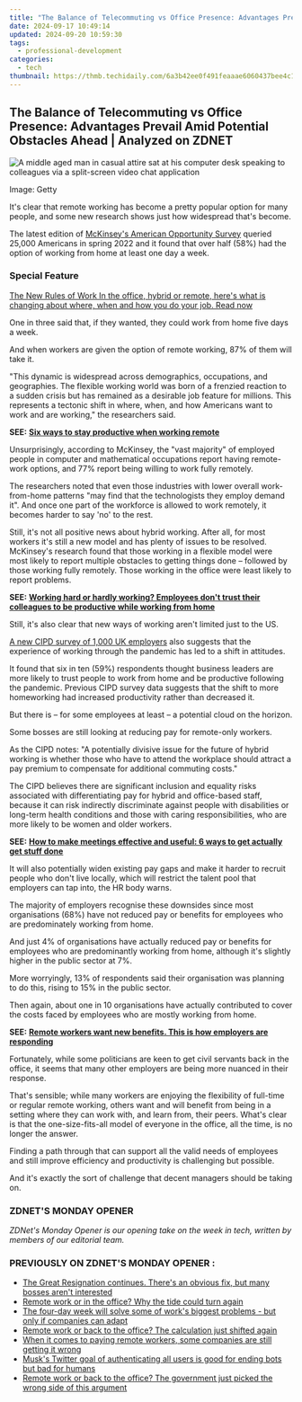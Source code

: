 ```yaml
---
title: "The Balance of Telecommuting vs Office Presence: Advantages Prevail Amid Potential Obstacles Ahead | Analyzed on ZDNET"
date: 2024-09-17 10:49:14
updated: 2024-09-20 10:59:30
tags:
  - professional-development
categories:
  - tech
thumbnail: https://thmb.techidaily.com/6a3b42ee0f491feaaae6060437bee4c1fe86f210fd6ba7270c68a358652e000e.jpg
---
```


## The Balance of Telecommuting vs Office Presence: Advantages Prevail Amid Potential Obstacles Ahead | Analyzed on ZDNET

![A middle aged man in casual attire sat at his computer desk speaking to colleagues via a split-screen video chat application](https://www.zdnet.com/a/img/resize/05a31ea7c81fe137fd6e986943774def719abd95/2022/05/31/3caae7fa-5d4a-46ae-b483-a60b03540913/remote-working-from-home-man-professional-zoom-teams-video-call.jpg?auto=webp&width=1280)

Image: Getty

It's clear that remote working has become a pretty popular option for many people, and some new research shows just how widespread that's become.

The latest edition of [McKinsey's American Opportunity Survey](https://www.mckinsey.com/industries/real-estate/our-insights/americans-are-embracing-flexible-work-and-they-want-more-of-it) queried 25,000 Americans in spring 2022 and it found that over half (58%) had the option of working from home at least one day a week.

### Special Feature

[The New Rules of Work In the office, hybrid or remote, here's what is changing about where, when and how you do your job.  Read now](https://www.zdnet.com/topic/the-new-rules-of-work/)

One in three said that, if they wanted, they could work from home five days a week.

And when workers are given the option of remote working, 87% of them will take it. 

"This dynamic is widespread across demographics, occupations, and geographies. The flexible working world was born of a frenzied reaction to a sudden crisis but has remained as a desirable job feature for millions. This represents a tectonic shift in where, when, and how Americans want to work and are working," the researchers said.

**SEE:** [**Six ways to stay productive when working remote**](https://www.zdnet.com/article/make-time-for-casual-collisions-six-ways-to-stay-productive-with-remote-work/#link=%7B%22linkText%22:%22Six%20ways%20to%20stay%20productive%20when%20working%20remote%22,%22target%22:%22%5Fblank%22,%22href%22:%22https://www.zdnet.com/article/make-time-for-casual-collisions-six-ways-to-stay-productive-with-remote-work/%22,%22role%22:%22standard%22,%22absolute%22:%22%22%7D)

Unsurprisingly, according to McKinsey, the "vast majority" of employed people in computer and mathematical occupations report having remote-work options, and 77% report being willing to work fully remotely. 

The researchers noted that even those industries with lower overall work-from-home patterns "may find that the technologists they employ demand it". And once one part of the workforce is allowed to work remotely, it becomes harder to say 'no' to the rest.

Still, it's not all positive news about hybrid working. After all, for most workers it's still a new model and has plenty of issues to be resolved. McKinsey's research found that those working in a flexible model were most likely to report multiple obstacles to getting things done – followed by those working fully remotely. Those working in the office were least likely to report problems.

**SEE:** [**Working hard or hardly working? Employees don't trust their colleagues to be productive while working from home**](https://www.zdnet.com/article/working-hard-or-hardly-working-employees-dont-trust-their-colleagues-to-be-productive-while-working-from-home/#link=%7B%22linkText%22:%22Working%20hard%20or%20hardly%20working?%20Employees%20don't%20trust%20their%20colleagues%20to%20be%20productive%20while%20working%20from%20home%22,%22target%22:%22%5Fblank%22,%22href%22:%22https://www.zdnet.com/article/working-hard-or-hardly-working-employees-dont-trust-their-colleagues-to-be-productive-while-working-from-home/%22,%22role%22:%22standard%22,%22absolute%22:%22%22%7D)

Still, it's also clear that new ways of working aren't limited just to the US. 

[A new CIPD survey of 1,000 UK employers](https://community.cipd.co.uk/cipd-blogs/b/human%5Fcapital%5Fblog/posts/new-normal-still-to-emerge-as-cipd-survey-shows-wide-variety-in-employers-hybrid-working-arrangements-policies-and-attitudes?utm%5Fsource=twitter&utm%5Fmedium=social&utm%5Fcampaign=blogs&utm%5Fcontent=24June2022-new-normal-hybrid-survey-blog) also suggests that the experience of working through the pandemic has led to a shift in attitudes. 

It found that six in ten (59%) respondents thought business leaders are more likely to trust people to work from home and be productive following the pandemic. Previous CIPD survey data suggests that the shift to more homeworking had increased productivity rather than decreased it. 

But there is – for some employees at least – a potential cloud on the horizon. 

Some bosses are still looking at reducing pay for remote-only workers.

As the CIPD notes: "A potentially divisive issue for the future of hybrid working is whether those who have to attend the workplace should attract a pay premium to compensate for additional commuting costs."

The CIPD believes there are significant inclusion and equality risks associated with differentiating pay for hybrid and office-based staff, because it can risk indirectly discriminate against people with disabilities or long-term health conditions and those with caring responsibilities, who are more likely to be women and older workers.

**SEE:** [**How to make meetings effective and useful: 6 ways to get actually get stuff done**](https://www.zdnet.com/article/how-to-make-meetings-effective-and-useful-6-ways-to-get-actually-get-stuff-done/#link=%7B%22linkText%22:%22How%20to%20make%20meetings%20effective%20and%20useful:%206%20ways%20to%20get%20actually%20get%20stuff%20done%22,%22target%22:%22%5Fblank%22,%22href%22:%22https://www.zdnet.com/article/how-to-make-meetings-effective-and-useful-6-ways-to-get-actually-get-stuff-done/%22,%22role%22:%22standard%22,%22absolute%22:%22%22%7D)

It will also potentially widen existing pay gaps and make it harder to recruit people who don't live locally, which will restrict the talent pool that employers can tap into, the HR body warns.

The majority of employers recognise these downsides since most organisations (68%) have not reduced pay or benefits for employees who are predominately working from home.  
  
 And just 4% of organisations have actually reduced pay or benefits for employees who are predominantly working from home, although it's slightly higher in the public sector at 7%.  
  
 More worryingly, 13% of respondents said their organisation was planning to do this, rising to 15% in the public sector. 

Then again, about one in 10 organisations have actually contributed to cover the costs faced by employees who are mostly working from home. 

**SEE:** [**Remote workers want new benefits. This is how employers are responding**](https://www.zdnet.com/article/remote-workers-want-new-benefits-this-is-how-employers-are-responding/#link=%7B%22linkText%22:%22Remote%20workers%20want%20new%20benefits.%20This%20is%20how%20employers%20are%20responding%22,%22target%22:%22%5Fblank%22,%22href%22:%22https://www.zdnet.com/article/remote-workers-want-new-benefits-this-is-how-employers-are-responding/%22,%22role%22:%22standard%22,%22absolute%22:%22%22%7D)

Fortunately, while some politicians are keen to get civil servants back in the office, it seems that many other employers are being more nuanced in their response. 

That's sensible; while many workers are enjoying the flexibility of full-time or regular remote working, others want and will benefit from being in a setting where they can work with, and learn from, their peers. What's clear is that the one-size-fits-all model of everyone in the office, all the time, is no longer the answer.

Finding a path through that can support all the valid needs of employees and still improve efficiency and productivity is challenging but possible. 

And it's exactly the sort of challenge that decent managers should be taking on.

### ZDNET'S MONDAY OPENER 

_ZDNet's Monday Opener is our opening take on the week in tech, written by members of our editorial team._ 

### PREVIOUSLY ON ZDNET'S MONDAY OPENER : 

* [The Great Resignation continues. There's an obvious fix, but many bosses aren't interested](https://www.zdnet.com/education/professional-development/the-great-resignation-continues-theres-an-obvious-fix-but-many-bosses-arent-interested/)
* [Remote work or in the office? Why the tide could turn again](https://www.zdnet.com/education/professional-development/remote-work-or-hybrid-why-employers-have-changed-their-minds/)
* [The four-day week will solve some of work's biggest problems - but only if companies can adapt](https://www.zdnet.com/article/the-four-day-week-will-solve-some-works-biggest-problems-but-only-if-companies-can-adapt/)
* [Remote work or back to the office? The calculation just shifted again](https://www.zdnet.com/article/remote-work-or-back-to-the-office-the-calculation-just-shifted-again/)
* [When it comes to paying remote workers, some companies are still getting it wrong](https://www.zdnet.com/article/when-it-comes-to-paying-remote-workers-some-companies-are-still-getting-it-wrong/)
* [Musk's Twitter goal of authenticating all users is good for ending bots but bad for humans](https://www.zdnet.com/article/musks-twitter-goal-of-authenticating-all-users-is-good-for-ending-bots-but-bad-for-humans/)
* [Remote work or back to the office? The government just picked the wrong side of this argument](https://www.zdnet.com/article/remote-work-or-back-to-the-office-the-government-just-picked-the-wrong-side-of-this-argument/)

<ins class="adsbygoogle"
     style="display:block"
     data-ad-format="autorelaxed"
     data-ad-client="ca-pub-7571918770474297"
     data-ad-slot="1223367746"></ins>



<ins class="adsbygoogle"
     style="display:block"
     data-ad-client="ca-pub-7571918770474297"
     data-ad-slot="8358498916"
     data-ad-format="auto"
     data-full-width-responsive="true"></ins>
